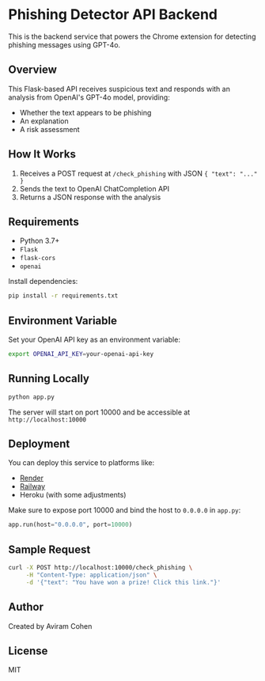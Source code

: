 # Phishing Detector API Backend

This is the backend service that powers the Chrome extension for detecting phishing messages using GPT-4o.

## Overview
This Flask-based API receives suspicious text and responds with an analysis from OpenAI's GPT-4o model, providing:
- Whether the text appears to be phishing
- An explanation
- A risk assessment

## How It Works
1. Receives a POST request at `/check_phishing` with JSON `{ "text": "..." }`
2. Sends the text to OpenAI ChatCompletion API
3. Returns a JSON response with the analysis

## Requirements
- Python 3.7+
- `Flask`
- `flask-cors`
- `openai`

Install dependencies:
```bash
pip install -r requirements.txt
```

## Environment Variable
Set your OpenAI API key as an environment variable:
```bash
export OPENAI_API_KEY=your-openai-api-key
```

## Running Locally
```bash
python app.py
```
The server will start on port 10000 and be accessible at `http://localhost:10000`

## Deployment
You can deploy this service to platforms like:
- [Render](https://render.com/)
- [Railway](https://railway.app/)
- Heroku (with some adjustments)

Make sure to expose port 10000 and bind the host to `0.0.0.0` in `app.py`:
```python
app.run(host="0.0.0.0", port=10000)
```

## Sample Request
```bash
curl -X POST http://localhost:10000/check_phishing \
     -H "Content-Type: application/json" \
     -d '{"text": "You have won a prize! Click this link."}'
```

## Author
Created by Aviram Cohen

## License
MIT
